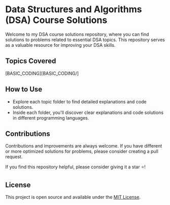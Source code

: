 # Data Structures and Algorithms (DSA) Course Solutions

Welcome to my DSA course solutions repository, where you can find solutions to problems related to essential DSA topics. This repository serves as a valuable resource for improving your DSA skills.

## Topics Covered

[BASIC_CODING][BASIC_CODING/]

## How to Use

- Explore each topic folder to find detailed explanations and code solutions.
- Inside each folder, you'll discover clear explanations and code solutions in different programming languages.

## Contributions

Contributions and improvements are always welcome. If you have different or more optimized solutions for problems, please consider creating a pull request.

If you find this repository helpful, please consider giving it a star ⭐!

## License

This project is open source and available under the [MIT License](LICENSE).
